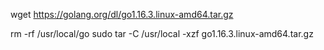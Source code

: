 wget https://golang.org/dl/go1.16.3.linux-amd64.tar.gz

rm -rf /usr/local/go
sudo tar -C /usr/local -xzf go1.16.3.linux-amd64.tar.gz